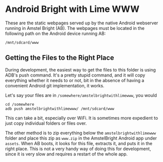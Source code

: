 Android Bright with Lime WWW
============================

These are the static webpages served up by the native Android webserver running in Amstel Bright (AB). The webpages must be located 
in the following path on the Android device running AB:

    /mnt/sdcard/www
    
Getting the Files to the Right Place
------------------------------------

During development, the easiest way to get the files to this folder is using ADB's push command. It's a pretty stupid command,
and it will copy everything whether it needs to or not, bit in the absence of having a convenient Android git implementation,
it works.

Let's say your files are in `/somewhere/amstelbrightwithlimewww`, you would 

    cd /somewhere
    adb push amstelbrightwithlimewww/ /mnt/sdcard/www 
    
This can take a bit, especially over WiFi. It is sometimes more expedient to just copy individual folders or files over.

The other method is to zip everything below the `amstelbrightwithlimewww` folder and place this zip as `www.zip` in the
AmstelBright Android app under `assets`. When AB boots, it looks for this file, extracts it, and puts it in the right
place. This is not a very handy way of doing this for development, since it is very slow and requires a restart of the
whole app.


